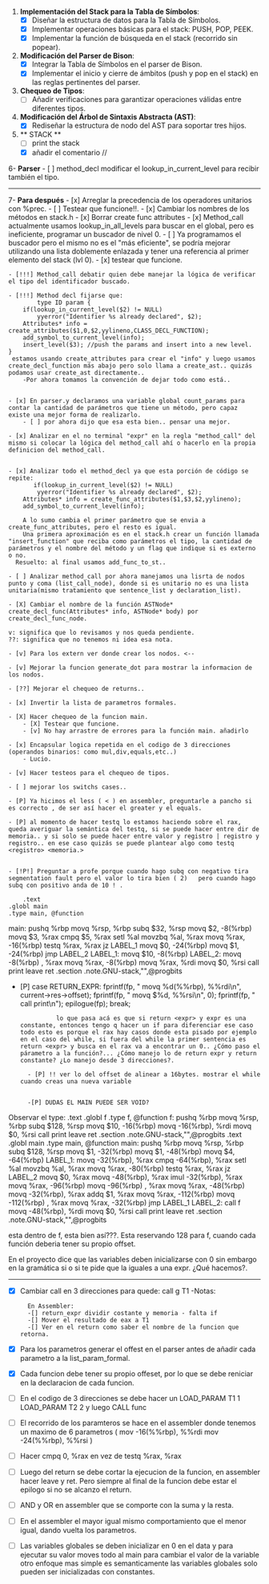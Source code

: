 
1. **Implementación del Stack para la Tabla de Símbolos**:
    - [x] Diseñar la estructura de datos para la Tabla de Símbolos.
    - [x] Implementar operaciones básicas para el stack: PUSH, POP, PEEK.
    - [x] Implementar la función de búsqueda en el stack (recorrido sin popear).

2. **Modificación del Parser de Bison**:
    - [x] Integrar la Tabla de Símbolos en el parser de Bison.
    - [x] Implementar el inicio y cierre de ámbitos (push y pop en el stack) en las reglas pertinentes del parser.

3. **Chequeo de Tipos**:
    - [ ] Añadir verificaciones para garantizar operaciones válidas entre diferentes tipos.

4. **Modificación del Árbol de Sintaxis Abstracta (AST)**:
    - [x] Rediseñar la estructura de nodo del AST para soportar tres hijos.

5. ** STACK **
    - [ ] print the stack
    - [X] añadir el comentario //
    
6- **Parser**
    - [ ] method_decl modificar el lookup_in_current_level para recibir también el tipo.

--------------------------------------------------------------------------------------

7- **Para después**
    - [x] Arreglar la precedencia de los operadores unitarios con %prec.
        - [ ] Testear que funcione!!.
    - [x] Cambiar los nombres de los métodos en stack.h
    - [x] Borrar create func attributes
    - [x] Method_call actualmente usamos lookup_in_all_levels para buscar en el global, pero es ineficiente, programar un buscador de nivel 0.
        - [ ] Ya programamos el buscador pero el mismo no es el "más eficiente", se podría mejorar utilizando una lista doblemente enlazada y tener una referencia al primer elemento del stack (lvl 0).
        - [x] testear que funcione.
    
    - [!!!] Method_call debatir quien debe manejar la lógica de verificar el tipo del identificador buscado. 
    
    - [!!!] Method decl fijarse que: 
            type ID param {
        if(lookup_in_current_level($2) != NULL) 
            yyerror("Identifier %s already declared", $2);
        Attributes* info = create_attributes($1,0,$2,yylineno,CLASS_DECL_FUNCTION);
        add_symbol_to_current_level(info);
        insert_level($3); //push the params and insert into a new level.
    } 
     estamos usando create_attributes para crear el "info" y luego usamos create_decl_function más abajo pero solo llama a create_ast.. quizás podamos usar create_ast directamente..
        -Por ahora tomamos la convención de dejar todo como está..


    - [x] En parser.y declaramos una variable global count_params para contar la cantidad de parámetros que tiene un método, pero capaz existe una mejor forma de realizarlo.
        - [ ] por ahora dijo que esa esta bien.. pensar una mejor.

    - [x] Analizar en el no terminal "expr" en la regla "method_call" del mismo si colocar la lógica del method_call ahí o hacerlo en la propia definicion del method_call.
    

    - [x] Analizar todo el method_decl ya que esta porción de código se repite:
           if(lookup_in_current_level($2) != NULL) 
            yyerror("Identifier %s already declared", $2);
        Attributes* info = create_func_attributes($1,$3,$2,yylineno);
        add_symbol_to_current_level(info);
        
        A lo sumo cambia el primer parámetro que se envia a create_func_attributes, pero el resto es igual.
        Una primera aproximación es en el stack.h crear un función llamada "insert_function" que reciba como parámetros el tipo, la cantidad de parámetros y el nombre del método y un flag que indique si es externo o no. 
      Resuelto: al final usamos add_func_to_st.. 

    - [ ] Analizar method_call por ahora manejamos una lisrta de nodos punto y coma (list_call_node), donde si es unitario no es una lista unitaria(mismo tratamiento que sentence_list y declaration_list).

    - [X] Cambiar el nombre de la función ASTNode* create_decl_func(Attributes* info, ASTNode* body) por create_decl_func_node.

    v: significa que lo revisamos y nos queda pendiente.
    ??: significa que no tenemos ni idea esa nota.

    - [v] Para los extern ver donde crear los nodos. <--

    - [v] Mejorar la funcion generate_dot para mostrar la informacion de los nodos.

    - [??] Mejorar el chequeo de returns..

    - [x] Invertir la lista de parametros formales.

    - [X] Hacer chequeo de la funcion main.
        - [X] Testear que funcione.
        - [v] No hay arrastre de errores para la función main. añadirlo

    - [x] Encapsular logica repetida en el codigo de 3 direcciones (operandos binarios: como mul,div,equals,etc..)
        - Lucio.

    - [v] Hacer testeos para el chequeo de tipos.

    - [ ] mejorar los switchs cases..

    - [P] Ya hicimos el less ( < ) en assembler, preguntarle a pancho si es correcto , de ser así hacer el greater y el equals.

    - [P] al momento de hacer testq lo estamos haciendo sobre el rax, queda averiguar la semántica del testq, si se puede hacer entre dir de memoria.. y si solo se puede hacer entre valor y registro | registro y registro.. en ese caso quizás se puede plantear algo como testq <registro> <memoria.>
    

    - [!P!] Preguntar a profe porque cuando hago subq con negativo tira segmentation fault pero el valor lo tira bien ( 2)   pero cuando hago subq con positivo anda de 10 ! .

        .text
    .globl main
    .type main, @function
main:
    pushq %rbp
    movq %rsp, %rbp
    subq $32, %rsp
    movq $2, -8(%rbp)
    movq $3, %rax
    cmpq $5, %rax
    setl %al
    movzbq %al, %rax
    movq %rax, -16(%rbp)
    testq %rax, %rax
    jz LABEL_1
    movq $0, -24(%rbp)
    movq $1, -24(%rbp)
    jmp LABEL_2
LABEL_1:
    movq $10, -8(%rbp)
LABEL_2:
    movq -8(%rbp) , %rax
    movq %rax, -8(%rbp)
    movq %rax, %rdi
    movq $0, %rsi
    call print
    leave
    ret
    .section .note.GNU-stack,"",@progbits

- [P]          case RETURN_EXPR:
                fprintf(fp, "    movq %d(%%rbp), %%rdi\n", current->res->offset);
                fprintf(fp, "    movq $%d, %%rsi\n", 0);
                fprintf(fp, "    call print\n");
                epilogue(fp);
                break;


                lo que pasa acá es que si return <expr> y expr es una constante, entonces tengo q hacer un if para diferenciar ese caso todo esto es porque el rax hay casos donde esta pisado por ejemplo en el caso del while, si fuera del while la primer sentencia es return <expr> y busca en el rax va a encontrar un 0.. ¿Cómo paso el párametro a la función?... ¿Cómo manejo lo de return expr y return constante? ¿Lo manejo desde 3 direcciones?.

        - [P] !! ver lo del offset de alinear a 16bytes. mostrar el while cuando creas una nueva variable


        -[P] DUDAS EL MAIN PUEDE SER VOID?



Observar el type:
    .text
    .globl f
    .type f, @function
f:
    pushq %rbp
    movq %rsp, %rbp
    subq $128, %rsp
    movq $10, -16(%rbp)
    movq -16(%rbp), %rdi
    movq $0, %rsi
    call print
    leave
    ret
    .section .note.GNU-stack,"",@progbits
    .text
    .globl main
    .type main, @function
main:
    pushq %rbp
    movq %rsp, %rbp
    subq $128, %rsp
    movq $1, -32(%rbp)
    movq $1, -48(%rbp)
    movq $4, -64(%rbp)
LABEL_1:
    movq -32(%rbp), %rax
    cmpq -64(%rbp), %rax
    setl %al
    movzbq %al, %rax
    movq %rax, -80(%rbp)
    testq %rax, %rax
    jz LABEL_2
    movq $0, %rax
    movq -48(%rbp), %rax
    imul -32(%rbp), %rax
    movq %rax, -96(%rbp)
    movq -96(%rbp) , %rax
    movq %rax, -48(%rbp)
    movq -32(%rbp), %rax
    addq $1, %rax
    movq %rax, -112(%rbp)
    movq -112(%rbp) , %rax
    movq %rax, -32(%rbp)
    jmp LABEL_1
LABEL_2:
    call f
    movq -48(%rbp), %rdi
    movq $0, %rsi
    call print
    leave
    ret
    .section .note.GNU-stack,"",@progbits


esta dentro de f, esta bien así???.
Esta reservando 128 para f, cuando cada función deberia tener su propio offset.

En el proyecto dice que las variables deben inicializarse con 0 sin embargo en la gramática si o si te pide que la iguales a una expr. ¿Qué hacemos?.

----------------------------------------------------------------------

- [X] Cambiar call en 3 direcciones para quede:
        call g T1 
        -Notas:

        En Assembler:
        -[] return_expr dividir costante y memoria - falta if 
        -[] Mover el resultado de eax a T1
        -[] Ver en el return como saber el nombre de la funcion que retorna.

- [X] Para los parametros generar el offest en el parser antes de añadir cada parametro a la list_param_formal.

- [X] Cada funcion debe tener su propio offeset, por lo que se debe reniciar en la declaracion de cada funcion.

- [ ] En el codigo de 3 direcciones se debe hacer un
  LOAD_PARAM T1  1
  LOAD_PARAM T2  2
  y luego CALL func 
 
- [ ] El recorrido de los paramteros se hace en el assembler donde tenemos un maximo de 6 parametros (
    mov -16(%%rbp), %%rdi
    mov -24(%%rbp), %%rsi
)

- [ ] Hacer cmpq 0, %rax en vez de testq %rax, %rax

- [ ] Luego del return se debe cortar la ejecucion de la funcion, en assembler hacer leave y ret. Pero siempre al final de la funcion debe estar el epilogo si no se alcanzo el return.

- [ ] AND y OR en assembler que se comporte con la suma y la resta.

- [ ] En el assembler el mayor igual mismo comportamiento que el menor igual, dando vuelta los parametros.

- [ ] Las variables globales se deben inicializar en 0 en el data y para ejecutar su valor moves todo al main para cambiar el valor de la variable otro enfoque mas simple es semanticamente las variables globales solo pueden ser inicializadas con constantes.
